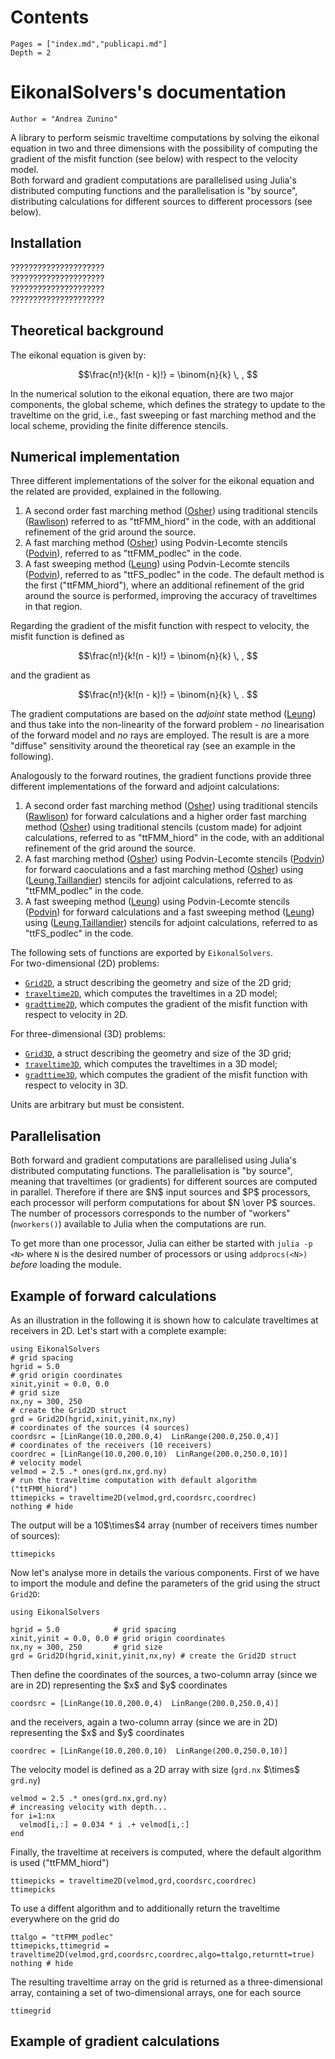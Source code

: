 


# Contents

```@contents
Pages = ["index.md","publicapi.md"]
Depth = 2
```

# EikonalSolvers's documentation

```@meta
Author = "Andrea Zunino"
```
A library to perform seismic traveltime computations by solving the eikonal equation in two and three dimensions with the possibility of computing the gradient of the misfit function (see below) with respect to the velocity model.  
Both forward and gradient computations are parallelised using Julia's distributed computing functions and the parallelisation is "by source", distributing calculations for different sources to different processors (see below).

## Installation

?????????????????????  
?????????????????????  
?????????????????????  
?????????????????????  

## Theoretical background

The eikonal equation is given by:

```math
\frac{n!}{k!(n - k)!} = \binom{n}{k} \, , 
```

In the numerical solution to the eikonal equation, there are two major components, the global scheme, which defines the strategy to update to the traveltime on the grid, i.e., fast sweeping or fast marching method and the local scheme, providing the finite difference stencils.

## Numerical implementation

Three different implementations of the solver for the eikonal equation and the related  are provided, explained in the following.
1. A second order fast marching method ([Osher](@ref)) using traditional stencils  ([Rawlison](@ref)) referred to as "ttFMM\_hiord" in the code, with an additional refinement of the grid around the source.
2. A fast marching method ([Osher](@ref)) using Podvin-Lecomte stencils  ([Podvin](@ref)), referred to as "ttFMM\_podlec" in the code. 
3. A fast sweeping method ([Leung](@ref)) using Podvin-Lecomte stencils ([Podvin](@ref)), referred to as "ttFS\_podlec" in the code. 
The default method is the first ("ttFMM\_hiord"), where an additional refinement of the grid around the source is performed, improving the accuracy of traveltimes in that region.

Regarding the gradient of the misfit function with respect to velocity, the misfit function is defined as
```math
\frac{n!}{k!(n - k)!} = \binom{n}{k} \, , 
```
and the gradient as
```math
\frac{n!}{k!(n - k)!} = \binom{n}{k} \, . 
```
The gradient computations are based on the _adjoint_ state method ([Leung](@ref)) and thus take into the non-linearity of the forward problem - _no_ linearisation of the forward model and _no_ rays are employed. The result is are a more "diffuse" sensitivity around the theoretical ray (see an example in the following).

Analogously to the forward routines, the gradient functions provide three different implementations of the forward and adjoint calculations:
1. A second order fast marching method ([Osher](@ref)) using traditional stencils ([Rawlison](@ref)) for forward calculations and a higher order fast marching method ([Osher](@ref)) using traditional stencils (custom made) for adjoint calculations, referred to as "ttFMM\_hiord" in the code, with an additional refinement of the grid around the source.
2. A fast marching method ([Osher](@ref)) using Podvin-Lecomte stencils  ([Podvin](@ref)) for forward caoculations and a fast marching method ([Osher](@ref)) using ([Leung](@ref),[Taillandier](@ref)) stencils for adjoint calculations, referred to as "ttFMM\_podlec" in the code. 
3. A fast sweeping method ([Leung](@ref)) using Podvin-Lecomte stencils ([Podvin](@ref)) for forward calculations and a fast sweeping method ([Leung](@ref)) using  ([Leung](@ref),[Taillandier](@ref)) stencils for adjoint calculations, referred to as "ttFS\_podlec" in the code.


The following sets of functions are exported by `EikonalSolvers`.  
For two-dimensional (2D) problems:
* [`Grid2D`](@ref), a struct describing the geometry and size of the 2D grid;
* [`traveltime2D`](@ref), which computes the traveltimes in a 2D model; 
* [`gradttime2D`](@ref), which computes the gradient of the misfit function with respect to velocity in 2D.

For three-dimensional (3D) problems:
* [`Grid3D`](@ref), a struct describing the geometry and size of the 3D grid;
* [`traveltime3D`](@ref), which computes the traveltimes in a 3D model; 
* [`gradttime3D`](@ref), which computes the gradient of the misfit function with respect to velocity in 3D.

Units are arbitrary but must be consistent.

## Parallelisation
Both forward and gradient computations are parallelised using Julia's distributed computating functions. The parallelisation is "by source", meaning that traveltimes (or gradients) for different sources are computed in parallel. Therefore if there are \$N\$ input sources and \$P\$ processors, each processor will perform computations for about \$N \over P\$ sources. The number of processors corresponds to the number of "workers" (`nworkers()`) available to Julia when the computations are run.  

To get more than one processor, Julia can either be started with `julia -p <N>` where `N` is the desired number of processors or using `addprocs(<N>)` _before_ loading the module.

## Example of forward calculations
As an illustration in the following it is shown how to calculate traveltimes at receivers in 2D. 
Let's start with a complete example:
```@example full
using EikonalSolvers
# grid spacing
hgrid = 5.0
# grid origin coordinates
xinit,yinit = 0.0, 0.0 
# grid size
nx,ny = 300, 250
# create the Grid2D struct
grd = Grid2D(hgrid,xinit,yinit,nx,ny) 
# coordinates of the sources (4 sources)
coordsrc = [LinRange(10.0,200.0,4)  LinRange(200.0,250.0,4)]
# coordinates of the receivers (10 receivers)
coordrec = [LinRange(10.0,200.0,10)  LinRange(200.0,250.0,10)]
# velocity model
velmod = 2.5 .* ones(grd.nx,grd.ny) 
# run the traveltime computation with default algorithm ("ttFMM_hiord")
ttimepicks = traveltime2D(velmod,grd,coordsrc,coordrec)
nothing # hide
```
The output will be a 10\$\times\$4 array (number of receivers times number of sources):
```@example full
ttimepicks
```
Now let's analyse more in details the various components. 
First of we have to import the module and define the parameters of the grid using the struct `Grid2D`:
```@example parts
using EikonalSolvers

hgrid = 5.0            # grid spacing
xinit,yinit = 0.0, 0.0 # grid origin coordinates
nx,ny = 300, 250       # grid size
grd = Grid2D(hgrid,xinit,yinit,nx,ny) # create the Grid2D struct
```
Then define the coordinates of the sources, a two-column array (since we are in 2D) representing the \$x\$ and \$y\$ coordinates
```@example parts
coordsrc = [LinRange(10.0,200.0,4)  LinRange(200.0,250.0,4)]
```
and the receivers, again a two-column array (since we are in 2D) representing the \$x\$ and \$y\$ coordinates
```@example parts
coordrec = [LinRange(10.0,200.0,10)  LinRange(200.0,250.0,10)]
```
The velocity model is defined as a 2D array with size (`grd.nx` \$\times\$ `grd.ny`)
```@example parts
velmod = 2.5 .* ones(grd.nx,grd.ny) 
# increasing velocity with depth...
for i=1:nx 
  velmod[i,:] = 0.034 * i .+ velmod[i,:] 
end
```
Finally, the traveltime at receivers is computed, where the default algorithm is used ("ttFMM\_hiord")
```@example parts
ttimepicks = traveltime2D(velmod,grd,coordsrc,coordrec)
ttimepicks
```
To use a diffent algorithm and to additionally return the traveltime everywhere on the grid do
```@example parts
ttalgo = "ttFMM_podlec"
ttimepicks,ttimegrid = traveltime2D(velmod,grd,coordsrc,coordrec,algo=ttalgo,returntt=true)
nothing # hide
```
The resulting traveltime array on the grid is returned as a three-dimensional array, containing a set of two-dimensional arrays, one for each source
```@example parts
ttimegrid
```	


## Example of gradient calculations	



